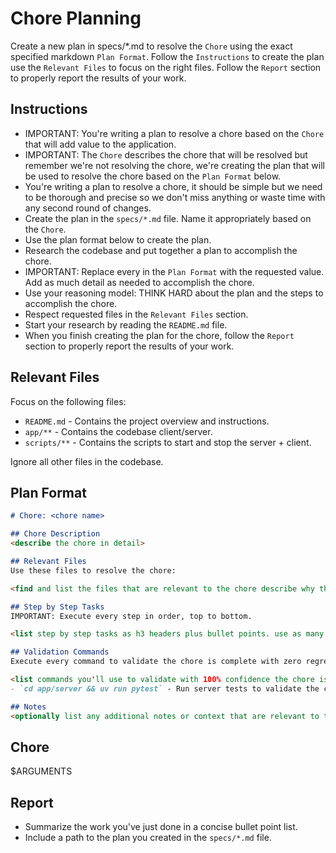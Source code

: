 # Chore Planning

Create a new plan in specs/*.md to resolve the `Chore` using the exact specified markdown `Plan Format`. Follow the `Instructions` to create the plan use the `Relevant Files` to focus on the right files. Follow the `Report` section to properly report the results of your work.

## Instructions

- IMPORTANT: You're writing a plan to resolve a chore based on the `Chore` that will add value to the application.
- IMPORTANT: The `Chore` describes the chore that will be resolved but remember we're not resolving the chore, we're creating the plan that will be used to resolve the chore based on the `Plan Format` below.
- You're writing a plan to resolve a chore, it should be simple but we need to be thorough and precise so we don't miss anything or waste time with any second round of changes.
- Create the plan in the `specs/*.md` file. Name it appropriately based on the `Chore`.
- Use the plan format below to create the plan. 
- Research the codebase and put together a plan to accomplish the chore.
- IMPORTANT: Replace every <placeholder> in the `Plan Format` with the requested value. Add as much detail as needed to accomplish the chore.
- Use your reasoning model: THINK HARD about the plan and the steps to accomplish the chore.
- Respect requested files in the `Relevant Files` section.
- Start your research by reading the `README.md` file.
- When you finish creating the plan for the chore, follow the `Report` section to properly report the results of your work.

## Relevant Files

Focus on the following files:
- `README.md` - Contains the project overview and instructions.
- `app/**` - Contains the codebase client/server.
- `scripts/**` - Contains the scripts to start and stop the server + client.

Ignore all other files in the codebase.

## Plan Format

```md
# Chore: <chore name>

## Chore Description
<describe the chore in detail>

## Relevant Files
Use these files to resolve the chore:

<find and list the files that are relevant to the chore describe why they are relevant in bullet points. If there are new files that need to be created to accomplish the chore, list them in an h3 'New Files' section.>

## Step by Step Tasks
IMPORTANT: Execute every step in order, top to bottom.

<list step by step tasks as h3 headers plus bullet points. use as many h3 headers as needed to accomplish the chore. Order matters, start with the foundational shared changes required to fix the chore then move on to the specific changes required to fix the chore. Your last step should be running the `Validation Commands` to validate the chore is complete with zero regressions.>

## Validation Commands
Execute every command to validate the chore is complete with zero regressions.

<list commands you'll use to validate with 100% confidence the chore is complete with zero regressions. every command must execute without errors so be specific about what you want to run to validate the chore is complete with zero regressions. Don't validate with curl commands.>
- `cd app/server && uv run pytest` - Run server tests to validate the chore is complete with zero regressions

## Notes
<optionally list any additional notes or context that are relevant to the chore that will be helpful to the developer>
```

## Chore
$ARGUMENTS

## Report
- Summarize the work you've just done in a concise bullet point list.
- Include a path to the plan you created in the `specs/*.md` file.